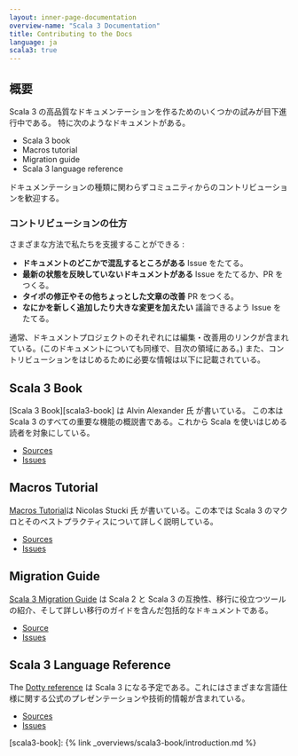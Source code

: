 ```yaml
---
layout: inner-page-documentation
overview-name: "Scala 3 Documentation"
title: Contributing to the Docs
language: ja
scala3: true
---
```


## 概要
Scala 3 の高品質なドキュメンテーションを作るためのいくつかの試みが目下進行中である。
特に次のようなドキュメントがある。

- Scala 3 book
- Macros tutorial
- Migration guide
- Scala 3 language reference

ドキュメンテーションの種類に関わらずコミュニティからのコントリビューションを歓迎する。


### コントリビューションの仕方
さまざまな方法で私たちを支援することができる :
- **ドキュメントのどこかで混乱するところがある** Issue をたてる。
- **最新の状態を反映していないドキュメントがある** Issue をたてるか、PR をつくる。
- **タイポの修正やその他ちょっとした文章の改善** PR をつくる。
- **なにかを新しく追加したり大きな変更を加えたい**  議論できるよう Issue をたてる。

通常、ドキュメントプロジェクトのそれぞれには編集・改善用のリンクが含まれている。(このドキュメントについても同様で、目次の領域にある。) また、コントリビューションをはじめるために必要な情報は以下に記載されている。

## Scala 3 Book
[Scala 3 Book][scala3-book] は Alvin Alexander 氏 が書いている。 この本は Scala 3 のすべての重要な機能の概説書である。これから Scala を使いはじめる読者を対象にしている。

- [Sources](https://github.com/scala/docs.scala-lang/tree/master/_overviews/scala3-book)
- [Issues](https://github.com/scala/docs.scala-lang/issues)

## Macros Tutorial
[Macros Tutorial](/scala3/guides/macros)は Nicolas Stucki 氏 が書いている。この本では Scala 3 のマクロとそのベストプラクティスについて詳しく説明している。 

- [Sources](https://github.com/scala/docs.scala-lang/tree/master/_overviews/scala3-macros)
- [Issues](https://github.com/scala/docs.scala-lang/issues)

## Migration Guide
[Scala 3 Migration Guide](/scala3/guides/migration/compatibility-intro.html) は Scala 2 と Scala 3 の互換性、移行に役立つツールの紹介、そして詳しい移行のガイドを含んだ包括的なドキュメントである。

- [Source](https://github.com/scala/docs.scala-lang/tree/master/_overviews/scala3-migration)
- [Issues](https://github.com/scalacenter/docs.scala-lang/issues)


## Scala 3 Language Reference
The [Dotty reference](https://dotty.epfl.ch/docs/reference/overview.html) は Scala 3 になる予定である。これにはさまざまな言語仕様に関する公式のプレゼンテーションや技術的情報が含まれている。

- [Sources](https://github.com/lampepfl/dotty/tree/master/docs/docs/reference)
- [Issues](https://github.com/lampepfl/dotty/issues)


[scala3-book]: {% link _overviews/scala3-book/introduction.md %}

